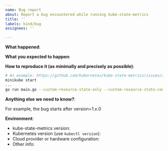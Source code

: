 ```yaml
---
name: Bug report
about: Report a bug encountered while running kube-state-metrics
title: ''
labels: kind/bug
assignees: ''

---
```


<!-- Please use this template while reporting a bug and provide as much info as possible. Not doing so may result in your bug not being addressed in a timely manner. Thanks!

If the matter is security related, please disclose it privately see https://github.com/kubernetes/kube-state-metrics/blob/main/SECURITY.md
-->

**What happened**:

**What you expected to happen**:

**How to reproduce it (as minimally and precisely as possible)**:

```bash
# An example: https://github.com/kubernetes/kube-state-metrics/issues/2223#issuecomment-1792850276
minikube start
...
go run main.go --custom-resource-state-only --custom-resource-state-config-file ksm-2223/custom-resource-config-file.yaml --kubeconfig ~/.kube/config
```

**Anything else we need to know?**:

For example, the bug starts after version=1.x.0

**Environment**:

* kube-state-metrics version:
* Kubernetes version (use `kubectl version`):
* Cloud provider or hardware configuration:
* Other info:
